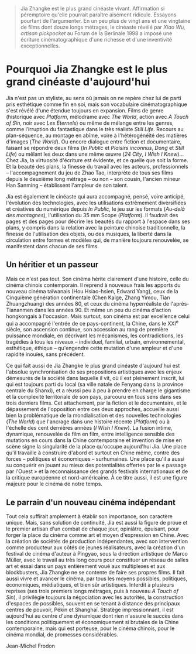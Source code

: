 > Jia Zhangke est le plus grand cinéaste vivant. Affirmation si péremptoire qu'elle pourrait paraître aisément ridicule. Essayons pourtant de l'argumenter. En un peu plus de vingt ans et une vingtaine de films dont douze longs métrages, le cinéaste révélé par _Xiao Wu, artisan pickpocket_ au Forum de la Berlinale 1998 a imposé une écriture cinématographique d'une richesse et d'une inventivité exceptionnelles.

# Pourquoi Jia Zhangke est le plus grand cinéaste d'aujourd'hui

Jia n'est pas un styliste, au sens où jamais on ne repère chez lui de parti pris esthétique comme fin en soi, mais son vocabulaire cinématographique s'est révélé d'une étendue toujours en expansion. Films de genre (historique avec _Platform_, mélodrame avec _The World_, action avec _A Touch of Sin_, noir avec _Les Éternels_) ou même de mélange entre les genres, comme l’irruption du fantastique dans le très réaliste _Still Life_. Recours au plan-séquence, au montage en abîme, voire à l'hétérogénéité des matières d'images (_The World_). Ou encore dialogue entre fiction et documentaire, faisant se répondre deux films (_In Public_ et _Plaisirs inconnus_, _Dong_ et _Still Life_) ou mêlant les deux dans une même œuvre (_24 City_, _I Wish I Knew_)... Chez Jia, la virtuosité d'écriture est évidente, et ce quelle que soit la forme. Et la beauté des plans, la finesse du travail avec les acteurs, professionnels – l'accompagnement du jeu de Zhao Tao, interprète de tous ses films depuis le deuxième long métrage – ou non – son cousin, l'ancien mineur Han Sanming – établissent l'ampleur de son talent.

Jia est également le cinéaste qui aura accompagné, pensé, voire anticipé, l'évolution des technologies, avec les utilisations extrêmement diversifiées et créatives du numérique depuis _In Public_, le jeu sur les formats (_Au-delà des montagnes_), l'utilisation du 35 mm Scope (_Platform_). Il faudrait des pages et des pages pour décrire les beautés du rapport à l'espace dans ses plans, y compris dans la relation avec la peinture chinoise traditionnelle, la finesse de l'utilisation des objets, ou des musiques, la liberté dans la circulation entre formes et modèles qui, de manière toujours renouvelée, se manifestent dans chacun de ses films.

## Un héritier et un passeur

Mais ce n'est pas tout. Son cinéma hérite clairement d'une histoire, celle du cinéma chinois contemporain. Il reprend à nouveaux frais les apports du nouveau cinéma taïwanais (Hou Hsiao-hsien, Edward Yang), ceux de la Cinquième génération continentale (Chen Kaige, Zhang Yimou, Tian Zhuangzhuang) des années 80, et ceux du cinéma hyperréaliste de l'après-Tiananmen dans les années 90. Et même un peu du cinéma d'action hongkongais à l'occasion. Mais surtout, son cinéma est par excellence celui qui a accompagné l'entrée de ce pays-continent, la Chine, dans le XXI<sup>e</sup> siècle, son ascension continue, son accession au rang de première puissance mondiale, en décrivant les mécanismes, les contradictions, les tragédies à tous les niveaux – individuel, familial, urbain, environnemental, esthétique, éthique – qu'engendre cette mutation d'une ampleur et d'une rapidité inouïes, sans précédent.

Ce qui fait aussi de Jia Zhangke le plus grand cinéaste d'aujourd'hui est l'absolue synchronisation de ses propositions artistiques avec les enjeux démesurés de la société dans laquelle il vit, où il est pleinement inscrit, lui qui est toujours parti du local (sa ville natale de Fenyang dans la province centrale du Shanxi), et a réussi peu à peu à prendre en charge le gigantisme et la complexité territoriale de son pays, parcouru en tous sens dans ses trois derniers films. Cet attachement, par la fiction et le documentaire, et le dépassement de l'opposition entre ces deux approches, accueille aussi bien la problématique de la mondialisation et des nouvelles technologies (_The World_) que l'ancrage dans une histoire récente (_Platform_) ou à l'échelle des cent dernières années (_I Wish I Knew_). La fusion intime, dynamique, renouvelée de film en film, entre intelligence sensible des mutations en cours dans la Chine contemporaine et invention de mise en scène signe la singularité de la place qu'occupe aujourd'hui Jia. Une place qu'il travaille à construire d'abord et surtout en Chine même, contre des forces – politiques et économiques – surhumaines. Une place qu'il a aussi su conquérir en jouant au mieux des potentialités offertes par le « passage par l'Ouest » et la reconnaissance des grands festivals internationaux et de la critique européenne et nord-américaine. À ce titre aussi, il est une figure majeure pour le cinéma de notre temps.

## Le parrain d'un nouveau cinéma indépendant

Tout cela suffirait amplement à établir son importance, son caractère unique. Mais, sans solution de continuité, Jia est aussi la figure de proue et le premier artisan d'un combat de chaque jour, opiniâtre, épuisant, pour forger la place du cinéma comme art et moyen d'expression en Chine. Avec la création de sociétés de production indépendantes, avec son intervention comme producteur aux côtés de jeunes réalisateurs, avec la création d'un festival de cinéma d'auteur à Pingyao, sous la direction artistique de Marco Müller, avec le travail au très long cours pour constituer un réseau de salles art et essai dans un pays entièrement voué aux multiplexes et aux blockbusters, Jia Zhangke ne se contente de faire ses propres films. Il fait aussi vivre et avancer le cinéma, par tous les moyens possibles, politiques, économiques, médiatiques, et bien sûr artistiques. Interdit à plusieurs reprises (ses trois premiers longs métrages, puis à nouveau _A Touch of Sin_), il privilégie toujours la négociation avec les autorités, la construction d'espaces de possibles, souvent en se tenant à distance des principaux centres de pouvoir, Pékin et Shanghaï. Stratège impressionnant, il est aujourd'hui au centre d'une dynamique dont rien n'assure le succès dans les conditions politiquement et économiquement si brutales de la Chine contemporaine, mais qui est porteuse, pour le cinéma chinois, pour le cinéma mondial, de promesses considérables.

Jean-Michel Frodon
